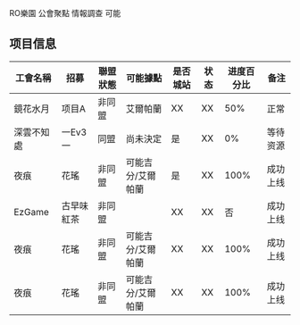 RO樂園 公會聚點 情報調查 
 可能


## 项目信息

| 工會名稱 | 招募 | 聯盟狀態 | 可能據點 | 是否城站 | 状态 | 进度百分比 | 备注     |
|----------|----------|----------|----------|--------|------|------------|----------|
| 鏡花水月    | 项目A    | 非同盟 | 艾爾帕蘭 |XX   | XX | 50%        | 正常     |
| 深雲不知處   | 一Ev3一    | 同盟  | 尚未決定 | 是   | XX | 0%         | 等待资源 |
| 夜痕      | 花瑤     | 非同盟 | 可能吉分/艾爾帕蘭 |  是  | XX | 100%       | 成功上线 |
|  EzGame    | 古早味紅茶   | 非同盟 | | XX  | XX | 否      | 成功上线 |
| 夜痕      | 花瑤     | 非同盟 | 可能吉分/艾爾帕蘭 | XX  | XX | 100%       | 成功上线 |
| 夜痕      | 花瑤     | 非同盟 | 可能吉分/艾爾帕蘭 | XX  | XX | 100%       | 成功上线 |

